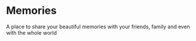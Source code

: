 
# Memories

A place to share your beautiful memories with your friends, family and even with the whole world

